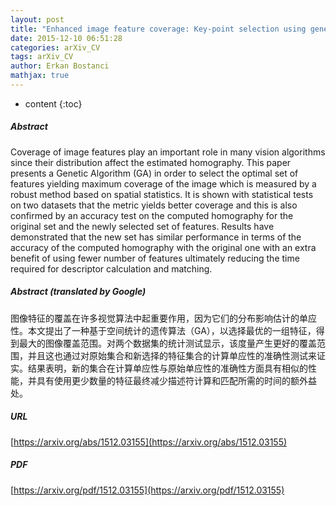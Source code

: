 ```yaml
---
layout: post
title: "Enhanced image feature coverage: Key-point selection using genetic algorithms"
date: 2015-12-10 06:51:28
categories: arXiv_CV
tags: arXiv_CV
author: Erkan Bostanci
mathjax: true
---
```


* content
{:toc}

##### Abstract
Coverage of image features play an important role in many vision algorithms since their distribution affect the estimated homography. This paper presents a Genetic Algorithm (GA) in order to select the optimal set of features yielding maximum coverage of the image which is measured by a robust method based on spatial statistics. It is shown with statistical tests on two datasets that the metric yields better coverage and this is also confirmed by an accuracy test on the computed homography for the original set and the newly selected set of features. Results have demonstrated that the new set has similar performance in terms of the accuracy of the computed homography with the original one with an extra benefit of using fewer number of features ultimately reducing the time required for descriptor calculation and matching.

##### Abstract (translated by Google)
图像特征的覆盖在许多视觉算法中起重要作用，因为它们的分布影响估计的单应性。本文提出了一种基于空间统计的遗传算法（GA），以选择最优的一组特征，得到最大的图像覆盖范围。对两个数据集的统计测试显示，该度量产生更好的覆盖范围，并且这也通过对原始集合和新选择的特征集合的计算单应性的准确性测试来证实。结果表明，新的集合在计算单应性与原始单应性的准确性方面具有相似的性能，并具有使用更少数量的特征最终减少描述符计算和匹配所需的时间的额外益处。

##### URL
[https://arxiv.org/abs/1512.03155](https://arxiv.org/abs/1512.03155)

##### PDF
[https://arxiv.org/pdf/1512.03155](https://arxiv.org/pdf/1512.03155)

